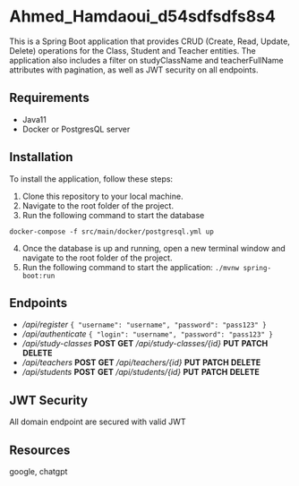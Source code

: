 # Ahmed_Hamdaoui_d54sdfsdfs8s4
This is a Spring Boot application that provides CRUD (Create, Read, Update, Delete) operations for the Class, Student and Teacher entities. The application also includes a filter on studyClassName and teacherFullName attributes with pagination, as well as JWT security on all endpoints.
## Requirements
* Java11
* Docker or PostgresQL server
## Installation
To install the application, follow these steps:

1. Clone this repository to your local machine.
2. Navigate to the root folder of the project.
3. Run the following command to start the database

`docker-compose -f src/main/docker/postgresql.yml up`

4. Once the database is up and running, open a new terminal window and navigate to the root folder of the project.
5. Run the following command to start the application:
`./mvnw spring-boot:run`

## Endpoints
* */api/register*
`{
    "username": "username",
    "password": "pass123"
}`
* */api/authenticate*
`{
    "login": "username",
    "password": "pass123"
}`
* */api/study-classes* **POST** **GET** */api/study-classes/{id}* **PUT** **PATCH** **DELETE**
* */api/teachers* **POST** **GET** */api/teachers/{id}* **PUT** **PATCH** **DELETE**
* */api/students* **POST** **GET** */api/students/{id}* **PUT** **PATCH** **DELETE**

## JWT Security
All domain endpoint are secured with valid JWT

## Resources
google, chatgpt
